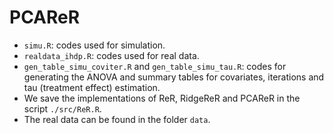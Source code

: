 # PCAReR

- `simu.R`: codes used for simulation.
- `realdata_ihdp.R`: codes used for real data. 
- `gen_table_simu_coviter.R` and `gen_table_simu_tau.R`: codes for generating the ANOVA and summary tables for covariates, iterations and tau (treatment effect) estimation.
- We save the implementations of ReR, RidgeReR and PCAReR in the script `./src/ReR.R`.
- The real data can be found in the folder `data`.
